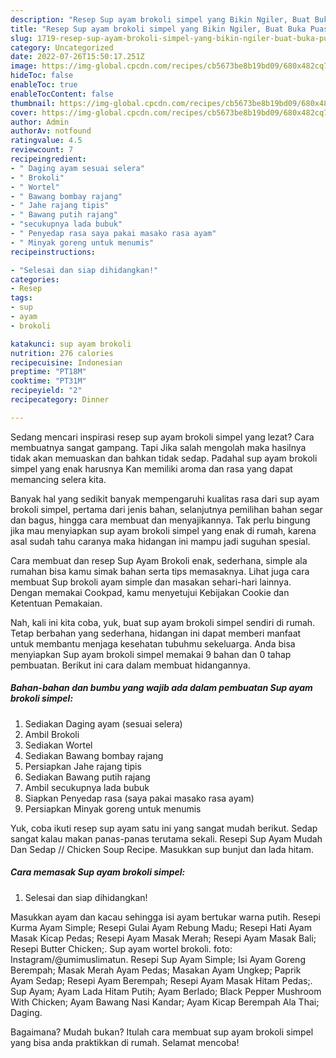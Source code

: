 ```yaml
---
description: "Resep Sup ayam brokoli simpel yang Bikin Ngiler, Buat Buka Puasa Lezat"
title: "Resep Sup ayam brokoli simpel yang Bikin Ngiler, Buat Buka Puasa Lezat"
slug: 1719-resep-sup-ayam-brokoli-simpel-yang-bikin-ngiler-buat-buka-puasa-lezat
category: Uncategorized
date: 2022-07-26T15:50:17.251Z
image: https://img-global.cpcdn.com/recipes/cb5673be8b19bd09/680x482cq70/sup-ayam-brokoli-simpel-foto-resep-utama.jpg
hideToc: false
enableToc: true
enableTocContent: false
thumbnail: https://img-global.cpcdn.com/recipes/cb5673be8b19bd09/680x482cq70/sup-ayam-brokoli-simpel-foto-resep-utama.jpg
cover: https://img-global.cpcdn.com/recipes/cb5673be8b19bd09/680x482cq70/sup-ayam-brokoli-simpel-foto-resep-utama.jpg
author: Admin
authorAv: notfound
ratingvalue: 4.5
reviewcount: 7
recipeingredient:
- " Daging ayam sesuai selera"
- " Brokoli"
- " Wortel"
- " Bawang bombay rajang"
- " Jahe rajang tipis"
- " Bawang putih rajang"
- "secukupnya lada bubuk"
- " Penyedap rasa saya pakai masako rasa ayam"
- " Minyak goreng untuk menumis"
recipeinstructions:

- "Selesai dan siap dihidangkan!"
categories:
- Resep
tags:
- sup
- ayam
- brokoli

katakunci: sup ayam brokoli 
nutrition: 276 calories
recipecuisine: Indonesian
preptime: "PT18M"
cooktime: "PT31M"
recipeyield: "2"
recipecategory: Dinner

---
```



Sedang mencari inspirasi resep sup ayam brokoli simpel yang lezat? Cara membuatnya sangat gampang. Tapi Jika salah mengolah maka hasilnya tidak akan memuaskan dan bahkan tidak sedap. Padahal sup ayam brokoli simpel yang enak harusnya Kan memiliki aroma dan rasa yang dapat memancing selera kita.


Banyak hal yang sedikit banyak mempengaruhi kualitas rasa dari sup ayam brokoli simpel, pertama dari jenis bahan, selanjutnya pemilihan bahan segar dan bagus, hingga cara membuat dan menyajikannya. Tak perlu bingung jika mau menyiapkan sup ayam brokoli simpel yang enak di rumah, karena asal sudah tahu caranya maka hidangan ini mampu jadi suguhan spesial.

Cara membuat dan resep Sup Ayam Brokoli enak, sederhana, simple ala rumahan bisa kamu simak bahan serta tips memasaknya. Lihat juga cara membuat Sup brokoli ayam simple dan masakan sehari-hari lainnya. Dengan memakai Cookpad, kamu menyetujui Kebijakan Cookie dan Ketentuan Pemakaian.


Nah, kali ini kita coba, yuk, buat sup ayam brokoli simpel sendiri di rumah. Tetap berbahan yang sederhana, hidangan ini dapat memberi manfaat untuk membantu menjaga kesehatan tubuhmu sekeluarga. Anda bisa menyiapkan Sup ayam brokoli simpel memakai 9 bahan dan 0 tahap pembuatan. Berikut ini cara dalam membuat hidangannya.

<!--inarticleads1-->

##### Bahan-bahan dan bumbu yang wajib ada dalam pembuatan Sup ayam brokoli simpel:

1. Sediakan  Daging ayam (sesuai selera)
1. Ambil  Brokoli
1. Sediakan  Wortel
1. Sediakan  Bawang bombay rajang
1. Persiapkan  Jahe rajang tipis
1. Sediakan  Bawang putih rajang
1. Ambil secukupnya lada bubuk
1. Siapkan  Penyedap rasa (saya pakai masako rasa ayam)
1. Persiapkan  Minyak goreng untuk menumis


Yuk, coba ikuti resep sup ayam satu ini yang sangat mudah berikut. Sedap sangat kalau makan panas-panas terutama sekali. Resepi Sup Ayam Mudah Dan Sedap // Chicken Soup Recipe. Masukkan sup bunjut dan lada hitam. 

<!--inarticleads2-->

##### Cara memasak Sup ayam brokoli simpel:


1. Selesai dan siap dihidangkan!

Masukkan ayam dan kacau sehingga isi ayam bertukar warna putih. Resepi Kurma Ayam Simple; Resepi Gulai Ayam Rebung Madu; Resepi Hati Ayam Masak Kicap Pedas; Resepi Ayam Masak Merah; Resepi Ayam Masak Bali; Resepi Butter Chicken;. Sup ayam wortel brokoli. foto: Instagram/@umimuslimatun. Resepi Sup Ayam Simple; Isi Ayam Goreng Berempah; Masak Merah Ayam Pedas; Masakan Ayam Ungkep; Paprik Ayam Sedap; Resepi Ayam Berempah; Resepi Ayam Masak Hitam Pedas;. Sup Ayam; Ayam Lada Hitam Putih; Ayam Berlado; Black Pepper Mushroom With Chicken; Ayam Bawang Nasi Kandar; Ayam Kicap Berempah Ala Thai; Daging. 

Bagaimana? Mudah bukan? Itulah cara membuat sup ayam brokoli simpel yang bisa anda praktikkan di rumah. Selamat mencoba!
